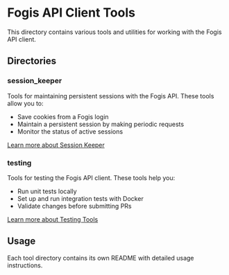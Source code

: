 # Fogis API Client Tools

This directory contains various tools and utilities for working with the Fogis API client.

## Directories

### session_keeper

Tools for maintaining persistent sessions with the Fogis API. These tools allow you to:
- Save cookies from a Fogis login
- Maintain a persistent session by making periodic requests
- Monitor the status of active sessions

[Learn more about Session Keeper](./session_keeper/README.md)

### testing

Tools for testing the Fogis API client. These tools help you:
- Run unit tests locally
- Set up and run integration tests with Docker
- Validate changes before submitting PRs

[Learn more about Testing Tools](./testing/README.md)

## Usage

Each tool directory contains its own README with detailed usage instructions.
